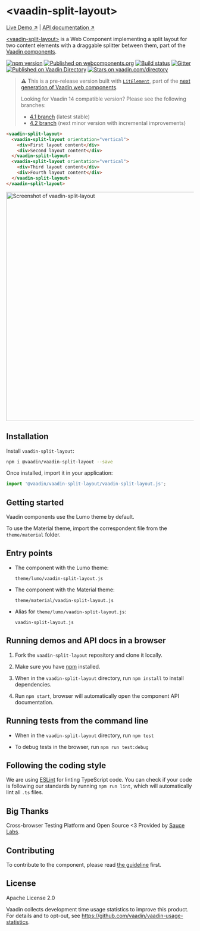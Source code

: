 # &lt;vaadin-split-layout&gt;

[Live Demo ↗](https://vaadin.com/components/vaadin-split-layout/html-examples)
|
[API documentation ↗](https://vaadin.com/components/vaadin-split-layout/html-api)

[&lt;vaadin-split-layout&gt;](https://vaadin.com/components/vaadin-split-layout) is a Web Component implementing a split layout for two content elements with a draggable splitter between them, part of the [Vaadin components](https://vaadin.com/components).

[![npm version](https://badgen.net/npm/v/@vaadin/vaadin-split-layout)](https://www.npmjs.com/package/@vaadin/vaadin-split-layout)
[![Published on webcomponents.org](https://img.shields.io/badge/webcomponents.org-published-blue.svg)](https://www.webcomponents.org/element/vaadin/vaadin-split-layout)
[![Build status](https://travis-ci.org/vaadin/vaadin-split-layout.svg?branch=master)](https://travis-ci.org/vaadin/vaadin-split-layout)
[![Gitter](https://badges.gitter.im/Join%20Chat.svg)](https://gitter.im/vaadin/web-components?utm_source=badge&utm_medium=badge&utm_campaign=pr-badge)
[![Published on Vaadin  Directory](https://img.shields.io/badge/Vaadin%20Directory-published-00b4f0.svg)](https://vaadin.com/directory/component/vaadinvaadin-split-layout)
[![Stars on vaadin.com/directory](https://img.shields.io/vaadin-directory/star/vaadinvaadin-split-layout.svg)](https://vaadin.com/directory/component/vaadinvaadin-split-layout)

> ⚠️ This is a pre-release version built with [`LitElement`](https://github.com/Polymer/lit-element), part of the [next generation of Vaadin web components](https://vaadin.com/blog/next-generation-vaadin-components).
>
> Looking for Vaadin 14 compatible version? Please see the following branches:
> - [4.1 branch](https://github.com/vaadin/vaadin-split-layout/tree/4.1) (latest stable)
> - [4.2 branch](https://github.com/vaadin/vaadin-split-layout/tree/4.2) (next minor version with incremental improvements)

```html
<vaadin-split-layout>
  <vaadin-split-layout orientation="vertical">
    <div>First layout content</div>
    <div>Second layout content</div>
  </vaadin-split-layout>
  <vaadin-split-layout orientation="vertical">
    <div>Third layout content</div>
    <div>Fourth layout content</div>
  </vaadin-split-layout>
</vaadin-split-layout>
```

[<img src="https://raw.githubusercontent.com/vaadin/vaadin-split-layout/master/screenshot.png" width="616" alt="Screenshot of vaadin-split-layout">](https://vaadin.com/components/vaadin-split-layout)

## Installation

Install `vaadin-split-layout`:

```sh
npm i @vaadin/vaadin-split-layout --save
```

Once installed, import it in your application:

```js
import '@vaadin/vaadin-split-layout/vaadin-split-layout.js';
```

## Getting started

Vaadin components use the Lumo theme by default.

To use the Material theme, import the correspondent file from the `theme/material` folder.

## Entry points

- The component with the Lumo theme:

  `theme/lumo/vaadin-split-layout.js`

- The component with the Material theme:

  `theme/material/vaadin-split-layout.js`

- Alias for `theme/lumo/vaadin-split-layout.js`:

  `vaadin-split-layout.js`


## Running demos and API docs in a browser

1. Fork the `vaadin-split-layout` repository and clone it locally.

1. Make sure you have [npm](https://www.npmjs.com/) installed.

1. When in the `vaadin-split-layout` directory, run `npm install` to install dependencies.

1. Run `npm start`, browser will automatically open the component API documentation.


## Running tests from the command line

- When in the `vaadin-split-layout` directory, run `npm test`

- To debug tests in the browser, run `npm run test:debug`


## Following the coding style

We are using [ESLint](http://eslint.org/) for linting TypeScript code. You can check if your code is following our standards by running `npm run lint`, which will automatically lint all `.ts` files.


## Big Thanks

Cross-browser Testing Platform and Open Source <3 Provided by [Sauce Labs](https://saucelabs.com).


## Contributing

  To contribute to the component, please read [the guideline](https://github.com/vaadin/vaadin-core/blob/master/CONTRIBUTING.md) first.


## License

Apache License 2.0

Vaadin collects development time usage statistics to improve this product. For details and to opt-out, see https://github.com/vaadin/vaadin-usage-statistics.
